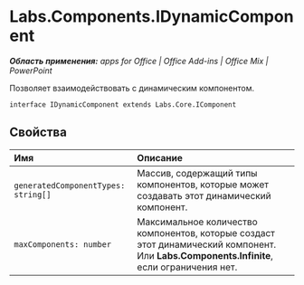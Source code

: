 
# Labs.Components.IDynamicComponent

 _**Область применения:** apps for Office | Office Add-ins | Office Mix | PowerPoint_

Позволяет взаимодействовать с динамическим компонентом.

```
interface IDynamicComponent extends Labs.Core.IComponent
```


## Свойства


|Имя|Описание|
|:-----|:-----|
| `generatedComponentTypes: string[]`|Массив, содержащий типы компонентов, которые может создавать этот динамический компонент.|
| `maxComponents: number`|Максимальное количество компонентов, которые создаст этот динамический компонент. Или **Labs.Components.Infinite**, если ограничения нет.|
